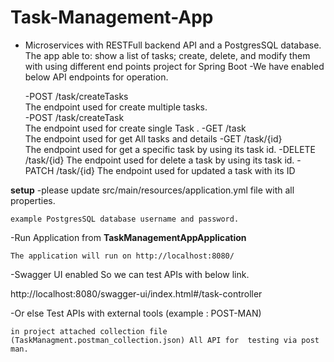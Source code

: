 # Task-Management-App

- Microservices with RESTFull backend API and a PostgresSQL database. The app able to: show a list of tasks; create,
  delete, and modify them with using different end points project for Spring Boot
  -We have enabled below API endpoints for operation.

    -POST /task/createTasks  
        The endpoint used for create multiple tasks.  
  -POST /task/createTask  
  The endpoint used for create single Task .
  -GET /task  
  The endpoint used for get All tasks and details
  -GET /task/{id}   
  The endpoint used for get a specific task by using its task id.
  -DELETE /task/{id}
  The endpoint used for delete a task by using its task id.
  -PATCH /task/{id}
  The endpoint used for updated a task with its ID

**setup**
-please update src/main/resources/application.yml file with all properties.

    example PostgresSQL database username and password. 

-Run Application from  **TaskManagementAppApplication**

    The application will run on http://localhost:8080/

-Swagger UI enabled So we can test APIs with below link.

http://localhost:8080/swagger-ui/index.html#/task-controller

-Or else Test APIs with external tools (example : POST-MAN)

    in project attached collection file (TaskManagment.postman_collection.json) All API for  testing via post man. 


   

